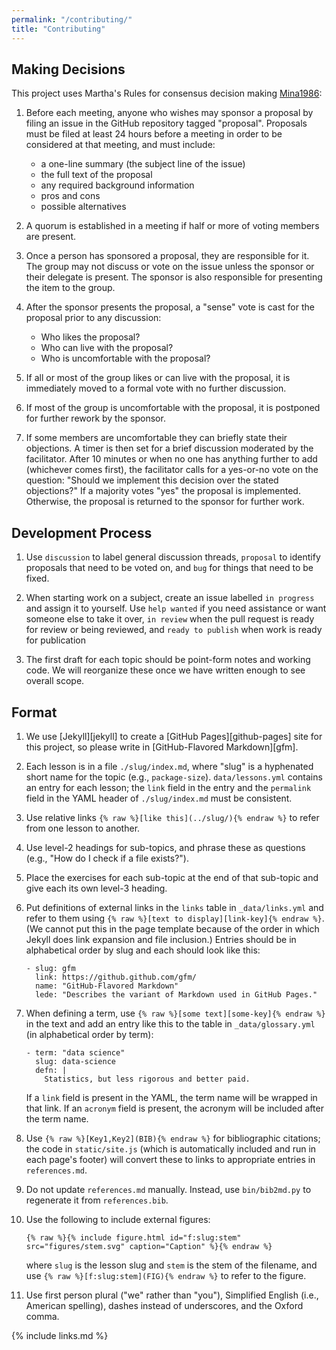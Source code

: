 ```yaml
---
permalink: "/contributing/"
title: "Contributing"
---
```


## Making Decisions

This project uses Martha's Rules for consensus decision making [Mina1986](BIB):

1.  Before each meeting, anyone who wishes may sponsor a proposal by filing an issue in the GitHub repository tagged "proposal".
    Proposals must be filed at least 24 hours before a meeting in order to be considered at that meeting, and must include:
    -   a one-line summary (the subject line of the issue)
    -   the full text of the proposal
    -   any required background information
    -   pros and cons
    -   possible alternatives

2.  A quorum is established in a meeting if half or more of voting members are present.

3.  Once a person has sponsored a proposal, they are responsible for it.
    The group may not discuss or vote on the issue unless the sponsor or their delegate is present.
    The sponsor is also responsible for presenting the item to the group.

4.  After the sponsor presents the proposal,
    a "sense" vote is cast for the proposal prior to any discussion:
    -   Who likes the proposal?
    -   Who can live with the proposal?
    -   Who is uncomfortable with the proposal?

5.  If all or most of the group likes or can live with the proposal,
    it is immediately moved to a formal vote with no further discussion.

6.  If most of the group is uncomfortable with the proposal,
    it is postponed for further rework by the sponsor.

7.  If some members are uncomfortable they can briefly state their objections.
    A timer is then set for a brief discussion moderated by the facilitator.
    After 10 minutes or when no one has anything further to add (whichever comes first),
    the facilitator calls for a yes-or-no vote on the question:
    "Should we implement this decision over the stated objections?"
    If a majority votes "yes" the proposal is implemented.
    Otherwise, the proposal is returned to the sponsor for further work.

## Development Process

1.  Use `discussion` to label general discussion threads,
    `proposal` to identify proposals that need to be voted on,
    and `bug` for things that need to be fixed.

1.  When starting work on a subject,
    create an issue labelled `in progress` and assign it to yourself.
    Use `help wanted` if you need assistance or want someone else to take it over,
    `in review` when the pull request is ready for review or being reviewed,
    and `ready to publish` when work is ready for publication

1.  The first draft for each topic should be point-form notes and working code.
    We will reorganize these once we have written enough to see overall scope.

## Format

1.  We use [Jekyll][jekyll] to create a [GitHub Pages][github-pages] site for this project,
    so please write in [GitHub-Flavored Markdown][gfm].

1.  Each lesson is in a file `./slug/index.md`,
    where "slug" is a hyphenated short name for the topic (e.g., `package-size`).
    `data/lessons.yml` contains an entry for each lesson;
    the `link` field in the entry
    and the `permalink` field in the YAML header of `./slug/index.md`
    must be consistent.

1.  Use relative links `{% raw %}[like this](../slug/){% endraw %}`
    to refer from one lesson to another.

1.  Use level-2 headings for sub-topics, and phrase these as questions
    (e.g., "How do I check if a file exists?").

1.  Place the exercises for each sub-topic at the end of that sub-topic
    and give each its own level-3 heading.

1.  Put definitions of external links in the `links` table in `_data/links.yml`
    and refer to them using `{% raw %}[text to display][link-key]{% endraw %}`.
    (We cannot put this in the page template
    because of the order in which Jekyll does link expansion and file inclusion.)
    Entries should be in alphabetical order by slug and each should look like this:

    ```
    - slug: gfm
      link: https://github.github.com/gfm/
      name: "GitHub-Flavored Markdown"
      lede: "Describes the variant of Markdown used in GitHub Pages."
    ```

1.  When defining a term,
    use `{% raw %}[some text][some-key]{% endraw %}` in the text
    and add an entry like this to the table in `_data/glossary.yml`
    (in alphabetical order by term):

    ```
    - term: "data science"
      slug: data-science
      defn: |
        Statistics, but less rigorous and better paid.
    ```

    If a `link` field is present in the YAML,
    the term name will be wrapped in that link.
    If an `acronym` field is present,
    the acronym will be included after the term name.

1.  Use `{% raw %}[Key1,Key2](BIB){% endraw %}` for bibliographic citations;
    the code in `static/site.js` (which is automatically included and run in each page's footer)
    will convert these to links to appropriate entries in `references.md`.

1.  Do not update `references.md` manually.
    Instead,
    use `bin/bib2md.py` to regenerate it from `references.bib`.

1.  Use the following to include external figures:

    ```
    {% raw %}{% include figure.html id="f:slug:stem" src="figures/stem.svg" caption="Caption" %}{% endraw %}
    ```

    where `slug` is the lesson slug and `stem` is the stem of the filename,
    and use `{% raw %}[f:slug:stem](FIG){% endraw %}` to refer to the figure.

1.  Use first person plural ("we" rather than "you"),
    Simplified English (i.e., American spelling),
    dashes instead of underscores,
    and the Oxford comma.

{% include links.md %}
